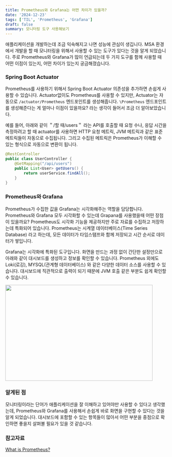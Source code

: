 ```yaml
---
title: Prometheus와 Grafana는 어떤 차이가 있을까?
date: '2024-12-23'
tags: ['TIL', 'Prometheus', 'Grafana']
draft: false
summary: 모니터링 도구 사용해보기
---
```


애플리케이션을 개발하는데 조금 익숙해지고 나면 성능에 관심이 생깁니다. MSA 환경에서 개발을 할 때 모니터링을 위해서 사용할 수 있는 도구가 있다는 것을 알게 되었습니다. 주로 Prometheus와 Grafana가 많이 언급되는데 두 가지 도구를 함께 사용할 때 어떤 이점이 있는지, 어떤 차이가 있는지 궁금해졌습니다.


### Spring Boot Actuator

Prometheus를 사용하기 위해서 Spring Boot Actuator 의존성을 추가하면 손쉽게 사용할 수 있습니다. Actuator없이도 Prometheus를 사용할 수 있지만, Actuator는 자동으로 `/actuator/Prometheus` 엔드포인트를 생성해줍니다. `\Prometheus` 엔드포인트를 생성해준다는 게 얼마나 이점이 있을까요? 라는 생각이 들어서 조금 더 알아보았습니다. 

예를 들어, 아래와 같이 ＂/할 때/users＂ 라는 API를 호출할 때 요청 수나, 응답 시간을 측정하려고 할 때 actuator를 사용하면 HTTP 요청 메트릭, JVM 메트릭과 같은 표준 메트릭들이 자동으로 수집됩니다. 그리고 수집된 메트릭은 Prometheus가 이해할 수 있는 형식으로 자동으로 변환이 됩니다.

```java
@RestController
public class UserController {
    @GetMapping("/api/users")
    public List<User> getUsers() {
        return userService.findAll();
    }
}
```

### Prometheus와 Grafana

Prometheus가 수집한 값을 Grafana는 시각화해주는 역할을 담당합니다. Prometheus와 Grafana 모두 시각화할 수 있는데 Grapana를 사용했을때 어떤 장점이 있을까요? Prometheus도 시각화 기능을 제공하지만 주로 자료를 수집하고 저장하는데 특화되어 있습니다. Prometheus는 시계열 데이터베이스(Time Series Database) 라고 하는데, 모든 데이터가 타임스탬프와 함께 저장되고 시간 순서로 데이터가 쌓입니다.

Grafana는 시각화에 특화된 도구입니다. 화면을 만드는 과정 없이 간단한 설정만으로 아래와 같이 대시보드를 생성하고 정보를 확인할 수 있습니다. Prometheus 외에도 Loki(로깅), MYSQL(관계형 데이터베이스) 와 같은 다양한 데이터 소스를 사용할 수 있습니다. 대시보드에 직관적으로 출력이 되기 때문에 JVM 호출 같은 부분도 쉽게 확인할 수 있습니다.

<img width="460" height="300" src="/static/images/project/grafana.png"/>

### 알게된 점

모니터링이라는 단어가 애플리케이션을 잘 이해하고 있어야만 사용할 수 있다고 생각했는데, Prometheus와 Grafana를 사용해서 손쉽게 바로 화면을 구현할 수 있다는 것을 알게 되었습니다. 대시보드에 포함할 수 있는 항목들이 많아서 어떤 부분을 중점으로 확인하면 좋을지 살펴볼 필요가 있을 것 같습니다.


### 참고자료

[What is Prometheus?](https://grafana.com/docs/grafana/latest/fundamentals/intro-to-prometheus/)